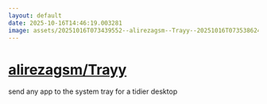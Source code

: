 ```yaml
---
layout: default
date: 2025-10-16T14:46:19.003281
image: assets/20251016T073439552--alirezagsm--Trayy--20251016T073538624--cropped.png
---
```


# [alirezagsm/Trayy](https://github.com/alirezagsm/Trayy)

send any app to the system tray for a tidier desktop
